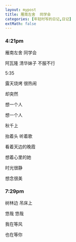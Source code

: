 ```yaml
---
layout: mypost
title: 雁南左舍  同学会
categories: [年轻时写的日记,日记]
extMath: false
---
```

### 4:21pm

雁南左舍  同学会

阿瓦隆     清华妹子    不服不行

5:35

露天烧烤  很热闹

却突然

想一个人

想一个人

秋千上  

抬着头 听着歌

看着天边的晚霞

想着心里的她

时光很静  

想念很美  



### 7:29pm

树林边  吊床上

悠哉  悠哉

我在等风

也在等你

